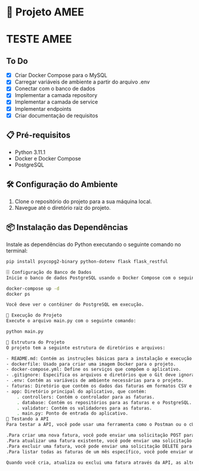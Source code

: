 # 🚀 Projeto AMEE

# TESTE AMEE

## To Do
- [x] Criar Docker Compose para o MySQL
- [x] Carregar variáveis de ambiente a partir do arquivo .env
- [x] Conectar com o banco de dados
- [x] Implementar a camada repository
- [x] Implementar a camada de service
- [x] Implementar endpoints
- [x] Criar documentação de requisitos

## 📋 Pré-requisitos

- Python 3.11.1
- Docker e Docker Compose
- PostgreSQL

## 🛠️ Configuração do Ambiente

1. Clone o repositório do projeto para a sua máquina local.
2. Navegue até o diretório raiz do projeto.

## 📦 Instalação das Dependências

Instale as dependências do Python executando o seguinte comando no terminal:

```bash
pip install psycopg2-binary python-dotenv flask flask_restful

🗄️ Configuração do Banco de Dados
Inicie o banco de dados PostgreSQL usando o Docker Compose com o seguinte comando:

docker-compose up -d
docker ps

Você deve ver o contêiner do PostgreSQL em execução.

🚀 Execução do Projeto
Execute o arquivo main.py com o seguinte comando:

python main.py

📁 Estrutura do Projeto
O projeto tem a seguinte estrutura de diretórios e arquivos:

- README.md: Contém as instruções básicas para a instalação e execução do projeto.
- dockerfile: Usado para criar uma imagem Docker para o projeto.
- docker-compose.yml: Define os serviços que compõem o aplicativo.
- .gitignore: Especifica os arquivos e diretórios que o Git deve ignorar.
- .env: Contém as variáveis de ambiente necessárias para o projeto.
- faturas: Diretório que contém os dados das faturas em formatos CSV e JSON.
- app: Diretório principal do aplicativo, que contém:
    . controllers: Contém o controlador para as faturas.
    . database: Contém os repositórios para as faturas e o PostgreSQL.
    . validator: Contém os validadores para as faturas.
    . main.py: Ponto de entrada do aplicativo.
🧪 Testando a API
Para testar a API, você pode usar uma ferramenta como o Postman ou o cURL. A aplicação deve estar em execução e disponível em http://localhost:8080. Aqui estão alguns exemplos de como você pode fazer isso:

.Para criar uma nova fatura, você pode enviar uma solicitação POST para /faturas com o corpo da solicitação contendo os detalhes da fatura.
.Para atualizar uma fatura existente, você pode enviar uma solicitação PUT para /faturas/<id> com o corpo da solicitação contendo os novos detalhes da fatura.
.Para excluir uma fatura, você pode enviar uma solicitação DELETE para /faturas/<id>.
.Para listar todas as faturas de um mês específico, você pode enviar uma solicitação GET para /faturas/mes/<mes_referencia>.

Quando você cria, atualiza ou exclui uma fatura através da API, as alterações são refletidas no banco de dados. Você pode verificar isso consultando o banco de dados diretamente.